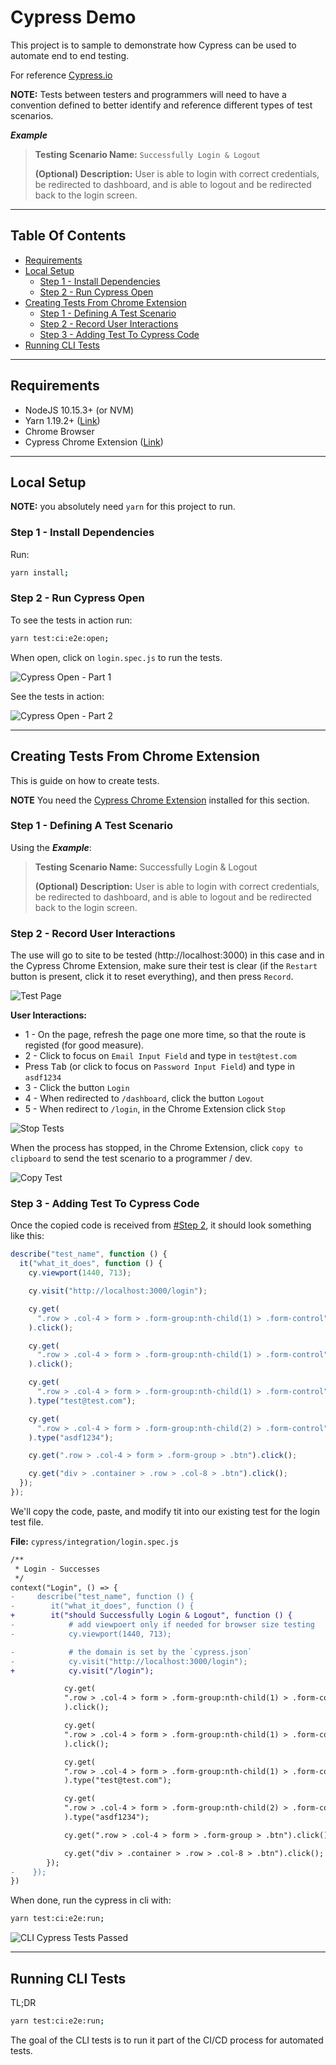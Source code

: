 # Cypress Demo

This project is to sample to demonstrate how Cypress can be used to automate end to end testing.

For reference [Cypress.io](https://www.cypress.io)

**NOTE:** Tests between testers and programmers will need to have a convention defined to better identify and reference different types of test scenarios.

**_Example_**

> **Testing Scenario Name:** `Successfully Login & Logout`
>
> **(Optional) Description:** User is able to login with correct credentials, be redirected to dashboard, and is able to logout and be redirected back to the login screen.

---

## Table Of Contents

- [Requirements](#requirements)
- [Local Setup](#local-setup)
  - [Step 1 - Install Dependencies](#step-1---install-dependencies)
  - [Step 2 - Run Cypress Open](#step-2---run-cypress-open)
- [Creating Tests From Chrome Extension](#creating-tests-from-chrome-extension)
  - [Step 1 - Defining A Test Scenario](#step-1---defining-a-test-scenario)
  - [Step 2 - Record User Interactions](#step-2---record-user-interactions)
  - [Step 3 - Adding Test To Cypress Code](#step-3---adding-test-to-cypress-code)
- [Running CLI Tests](#running-cli-tests)

---

## Requirements

- NodeJS 10.15.3+ (or NVM)
- Yarn 1.19.2+ ([Link](https://yarnpkg.com))
- Chrome Browser
- Cypress Chrome Extension ([Link](https://chrome.google.com/webstore/detail/cypress-scenario-recorder/fmpgoobcionmfneadjapdabmjfkmfekb))

---

## Local Setup

**NOTE:** you absolutely need `yarn` for this project to run.

### Step 1 - Install Dependencies

Run:

```bash
yarn install;
```

### Step 2 - Run Cypress Open

To see the tests in action run:

```bash
yarn test:ci:e2e:open;
```

When open, click on `login.spec.js` to run the tests.

![Cypress Open - Part 1](markdown/test-page-00a.png)

See the tests in action:

![Cypress Open - Part 2](markdown/test-page-00b.png)

---

## Creating Tests From Chrome Extension

This is guide on how to create tests.

**NOTE** You need the [Cypress Chrome Extension](https://chrome.google.com/webstore/detail/cypress-scenario-recorder/fmpgoobcionmfneadjapdabmjfkmfekb) installed for this section.

### Step 1 - Defining A Test Scenario

Using the **_Example_**:

> **Testing Scenario Name:** Successfully Login & Logout
>
> **(Optional) Description:** User is able to login with correct credentials, be redirected to dashboard, and is able to logout and be redirected back to the login screen.

### Step 2 - Record User Interactions

The use will go to site to be tested (http://localhost:3000) in this case and in the Cypress Chrome Extension, make sure their test is clear (if the `Restart` button is present, click it to reset everything), and then press `Record`.

![Test Page](markdown/test-page-01.png)

**User Interactions:**

- 1 - On the page, refresh the page one more time, so that the route is registed (for good measure).
- 2 - Click to focus on `Email Input Field` and type in `test@test.com`
- Press <kbd>Tab</kbd> (or click to focus on `Password Input Field`) and type in `asdf1234`
- 3 - Click the button `Login`
- 4 - When redirected to `/dashboard`, click the button `Logout`
- 5 - When redirect to `/login`, in the Chrome Extension click `Stop`

![Stop Tests](markdown/test-page-02.png)

When the process has stopped, in the Chrome Extension, click `copy to clipboard` to send the test scenario to a programmer / dev.

![Copy Test](markdown/test-page-03.png)

### Step 3 - Adding Test To Cypress Code

Once the copied code is received from [#Step 2](#step-2---record-user-interactions), it should look something like this:

```javascript
describe("test_name", function () {
  it("what_it_does", function () {
    cy.viewport(1440, 713);

    cy.visit("http://localhost:3000/login");

    cy.get(
      ".row > .col-4 > form > .form-group:nth-child(1) > .form-control"
    ).click();

    cy.get(
      ".row > .col-4 > form > .form-group:nth-child(1) > .form-control"
    ).click();

    cy.get(
      ".row > .col-4 > form > .form-group:nth-child(1) > .form-control"
    ).type("test@test.com");

    cy.get(
      ".row > .col-4 > form > .form-group:nth-child(2) > .form-control"
    ).type("asdf1234");

    cy.get(".row > .col-4 > form > .form-group > .btn").click();

    cy.get("div > .container > .row > .col-8 > .btn").click();
  });
});
```

We'll copy the code, paste, and modify tit into our existing test for the login test file.

**File:** `cypress/integration/login.spec.js`

```diff
/**
 * Login - Successes
 */
context("Login", () => {
-     describe("test_name", function () {
-        it("what_it_does", function () {
+        it("should Successfully Login & Logout", function () {
-            # add viewpoert only if needed for browser size testing
-            cy.viewport(1440, 713);

-            # the domain is set by the `cypress.json`
-            cy.visit("http://localhost:3000/login");
+            cy.visit("/login");

            cy.get(
            ".row > .col-4 > form > .form-group:nth-child(1) > .form-control"
            ).click();

            cy.get(
            ".row > .col-4 > form > .form-group:nth-child(1) > .form-control"
            ).click();

            cy.get(
            ".row > .col-4 > form > .form-group:nth-child(1) > .form-control"
            ).type("test@test.com");

            cy.get(
            ".row > .col-4 > form > .form-group:nth-child(2) > .form-control"
            ).type("asdf1234");

            cy.get(".row > .col-4 > form > .form-group > .btn").click();

            cy.get("div > .container > .row > .col-8 > .btn").click();
        });
-    });
})
```

When done, run the cypress in cli with:

```bash
yarn test:ci:e2e:run;
```

![CLI Cypress Tests Passed](markdown/terminal.png)

---

## Running CLI Tests

TL;DR

```bash
yarn test:ci:e2e:run;
```

The goal of the CLI tests is to run it part of the CI/CD process for automated tests.
